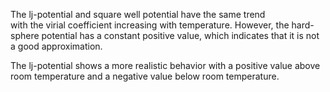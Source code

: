 The lj-potential and square well potential have the same trend </br>
with the virial coefficient increasing with temperature. 
However, the hard-sphere potential has a constant positive value, which indicates that it is not a good approximation.

The lj-potential shows a more realistic behavior with a positive value above room temperature and a negative value below room temperature.
